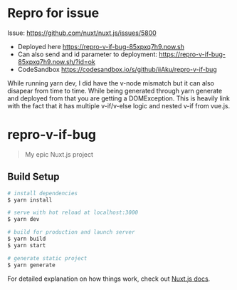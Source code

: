 # Repro for issue
Issue: https://github.com/nuxt/nuxt.js/issues/5800

- Deployed here https://repro-v-if-bug-85xpxq7h9.now.sh
- Can also send and id parameter to deployment: https://repro-v-if-bug-85xpxq7h9.now.sh/?id=ok
- CodeSandbox https://codesandbox.io/s/github/iiAku/repro-v-if-bug

While running yarn dev, I did have the v-node mismatch but it can also disapear from time to time. While being generated through yarn generate and deployed from that you are getting a DOMException. This is heavily link with the fact that it has multiple v-if/v-else logic and nested v-if from vue.js.


# repro-v-if-bug

> My epic Nuxt.js project

## Build Setup

``` bash
# install dependencies
$ yarn install

# serve with hot reload at localhost:3000
$ yarn dev

# build for production and launch server
$ yarn build
$ yarn start

# generate static project
$ yarn generate
```

For detailed explanation on how things work, check out [Nuxt.js docs](https://nuxtjs.org).
